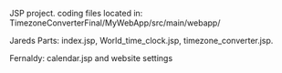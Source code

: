 JSP project.
coding files located in: TimezoneConverterFinal/MyWebApp/src/main/webapp/

Jareds Parts:
index.jsp, World_time_clock.jsp, timezone_converter.jsp.

Fernaldy:
calendar.jsp and website settings
